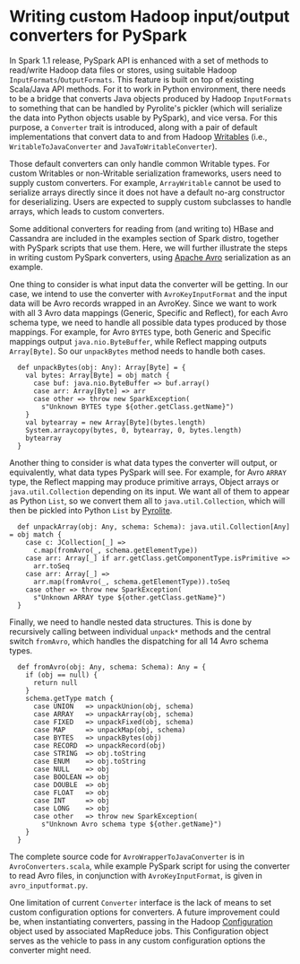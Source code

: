 ---
---

# Writing custom Hadoop input/output converters for PySpark

In Spark 1.1 release, PySpark API is enhanced with a set of methods to read/write Hadoop data files or stores, 
using suitable Hadoop ```InputFormats```/```OutputFormats```. This feature is built on top of existing 
Scala/Java API methods. For
it to work in Python environment, there needs to be a bridge that converts Java objects produced by Hadoop 
```InputFormats``` to something that can be handled by Pyrolite\'s pickler (which will serialize the data into 
Python objects usable by PySpark), and vice versa. For this purpose, a ```Converter``` trait is introduced, 
along with a pair of default implementations that convert data to and from
Hadoop [Writables](http://hadoop.apache.org/docs/current/api/org/apache/hadoop/io/Writable.html) (i.e., 
```WritableToJavaConverter``` and ```JavaToWritableConverter```).

Those default converters can only handle common Writable types. For custom Writables or non-Writable 
serialization frameworks, users need to supply custom converters. For example, ```ArrayWritable``` cannot be 
used to serialize arrays directly since it does not have a default no-arg constructor for deserializing. 
Users are expected to supply custom subclasses to handle arrays, which leads to custom converters.

Some additional converters for reading from (and writing to) HBase and Cassandra are included in the examples 
section of Spark distro, together with PySpark scripts that use them. Here, we will further illustrate the 
steps in writing custom PySpark converters, using [Apache Avro](http://avro.apache.org/docs/current/) serialization 
as an example.

One thing to consider is what input data the converter will be getting. In our case, we intend to 
use the converter with ```AvroKeyInputFormat``` and the input data will be Avro records wrapped in an AvroKey. 
Since we want to work with all 3 Avro data mappings (Generic, Specific and Reflect), for each Avro schema type,
we need to handle all possible data types produced by those mappings. For example, for Avro ```BYTES``` type, 
both Generic and Specific mappings output ```java.nio.ByteBuffer```, while Reflect mapping outputs 
```Array[Byte]```. So our ```unpackBytes``` method needs to handle both cases. 

```
  def unpackBytes(obj: Any): Array[Byte] = {
    val bytes: Array[Byte] = obj match {
      case buf: java.nio.ByteBuffer => buf.array()
      case arr: Array[Byte] => arr
      case other => throw new SparkException(
        s"Unknown BYTES type ${other.getClass.getName}")
    }
    val bytearray = new Array[Byte](bytes.length)
    System.arraycopy(bytes, 0, bytearray, 0, bytes.length)
    bytearray
  }
```

Another thing to consider is what data types the converter will output, or equivalently, what data types 
PySpark will see. For example, for Avro ```ARRAY``` type, the Reflect mapping may produce primitive arrays,
Object arrays or ```java.util.Collection``` depending on its input. We want all of them to appear as 
Python ```List```, so we convert them all to ```java.util.Collection```,
which will then be pickled into Python ```List``` by [Pyrolite](https://github.com/irmen/Pyrolite).

```
  def unpackArray(obj: Any, schema: Schema): java.util.Collection[Any] = obj match {
    case c: JCollection[_] =>
      c.map(fromAvro(_, schema.getElementType))
    case arr: Array[_] if arr.getClass.getComponentType.isPrimitive =>
      arr.toSeq
    case arr: Array[_] =>
      arr.map(fromAvro(_, schema.getElementType)).toSeq
    case other => throw new SparkException(
      s"Unknown ARRAY type ${other.getClass.getName}")
  }
```

Finally, we need to handle nested data structures. This is done by recursively calling between individual 
```unpack*``` methods and the central switch ```fromAvro```, which handles the dispatching for all 14 
Avro schema types.


```
  def fromAvro(obj: Any, schema: Schema): Any = {
    if (obj == null) {
      return null
    }
    schema.getType match {
      case UNION   => unpackUnion(obj, schema)
      case ARRAY   => unpackArray(obj, schema)
      case FIXED   => unpackFixed(obj, schema)
      case MAP     => unpackMap(obj, schema)
      case BYTES   => unpackBytes(obj)
      case RECORD  => unpackRecord(obj)
      case STRING  => obj.toString
      case ENUM    => obj.toString
      case NULL    => obj
      case BOOLEAN => obj
      case DOUBLE  => obj
      case FLOAT   => obj
      case INT     => obj
      case LONG    => obj
      case other   => throw new SparkException(
        s"Unknown Avro schema type ${other.getName}")
    }
  }
```

The complete source code for ```AvroWrapperToJavaConverter``` is in ```AvroConverters.scala```, while example
PySpark script for using the converter to read Avro files, in conjunction with ```AvroKeyInputFormat```, is given 
in ```avro_inputformat.py```.

One limitation of current ```Converter``` interface is the lack of means to set custom configuration options for 
converters. A future improvement could be, when instantiating converters, passing in the 
Hadoop [Configuration](https://hadoop.apache.org/docs/current/api/org/apache/hadoop/conf/Configuration.html) object 
used by associated MapReduce jobs. This Configuration object serves as the vehicle to pass in any custom configuration
options the converter might need.
